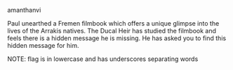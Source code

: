 amanthanvi

Paul unearthed a Fremen filmbook which offers a unique glimpse into the lives of the Arrakis natives. The Ducal Heir has studied the filmbook and feels there is a hidden message he is missing. He has asked you to find this hidden message for him.

NOTE: flag is in lowercase and has underscores separating words
